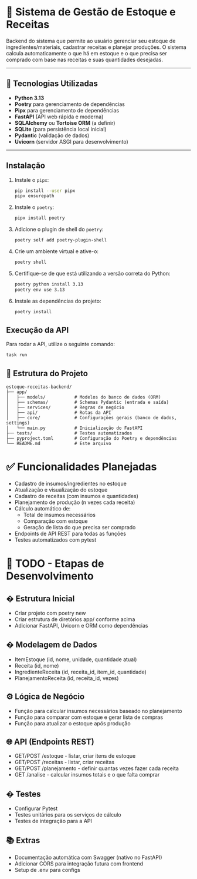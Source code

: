 # 🍲 Sistema de Gestão de Estoque e Receitas

Backend do sistema que permite ao usuário gerenciar seu estoque de ingredientes/materiais, cadastrar receitas e planejar produções. O sistema calcula automaticamente o que há em estoque e o que precisa ser comprado com base nas receitas e suas quantidades desejadas.

---

## 🚀 Tecnologias Utilizadas

- **Python 3.13**
- **Poetry** para gerenciamento de dependências
- **Pipx** para gerenciamento de dependências
- **FastAPI** (API web rápida e moderna)
- **SQLAlchemy** ou **Tortoise ORM** (a definir)
- **SQLite** (para persistência local inicial)
- **Pydantic** (validação de dados)
- **Uvicorn** (servidor ASGI para desenvolvimento)

---

## Instalação

1. Instale o `pipx`:
   ```sh
   pip install --user pipx
   pipx ensurepath
   ```

2. Instale o `poetry`:
   ```sh
   pipx install poetry
   ```

3. Adicione o plugin de shell do `poetry`:
   ```sh
   poetry self add poetry-plugin-shell
   ```

4. Crie um ambiente virtual e ative-o:
   ```sh
   poetry shell
   ```

5. Certifique-se de que está utilizando a versão correta do Python:
   ```sh
   poetry python install 3.13
   poetry env use 3.13
   ```

6. Instale as dependências do projeto:
   ```sh
   poetry install
   ```

## Execução da API

Para rodar a API, utilize o seguinte comando:

```sh
task run
```

## 🧠 Estrutura do Projeto

```plaintext
estoque-receitas-backend/
├── app/
│   ├── models/           # Modelos do banco de dados (ORM)
│   ├── schemas/          # Schemas Pydantic (entrada e saída)
│   ├── services/         # Regras de negócio
│   ├── api/              # Rotas da API
│   ├── core/             # Configurações gerais (banco de dados, settings)
│   └── main.py           # Inicialização do FastAPI
├── tests/                # Testes automatizados
├── pyproject.toml        # Configuração do Poetry e dependências
└── README.md             # Este arquivo
```

# ✅ Funcionalidades Planejadas

- Cadastro de insumos/ingredientes no estoque
- Atualização e visualização do estoque
- Cadastro de receitas (com insumos e quantidades)
- Planejamento de produção (n vezes cada receita)
- Cálculo automático de:
  - Total de insumos necessários
  - Comparação com estoque
  - Geração de lista do que precisa ser comprado
- Endpoints de API REST para todas as funções
- Testes automatizados com pytest

# 📝 TODO - Etapas de Desenvolvimento

## �️ Estrutura Inicial

- Criar projeto com poetry new
- Criar estrutura de diretórios app/ conforme acima
- Adicionar FastAPI, Uvicorn e ORM como dependências

## � Modelagem de Dados

- ItemEstoque (id, nome, unidade, quantidade atual)
- Receita (id, nome)
- IngredienteReceita (id, receita_id, item_id, quantidade)
- PlanejamentoReceita (id, receita_id, vezes)

## ⚙️ Lógica de Negócio

- Função para calcular insumos necessários baseado no planejamento
- Função para comparar com estoque e gerar lista de compras
- Função para atualizar o estoque após produção

## 🌐 API (Endpoints REST)

- GET/POST /estoque - listar, criar itens de estoque
- GET/POST /receitas - listar, criar receitas
- GET/POST /planejamento - definir quantas vezes fazer cada receita
- GET /analise - calcular insumos totais e o que falta comprar

## � Testes

- Configurar Pytest
- Testes unitários para os serviços de cálculo
- Testes de integração para a API

## 📚 Extras

- Documentação automática com Swagger (nativo no FastAPI)
- Adicionar CORS para integração futura com frontend
- Setup de .env para configs
